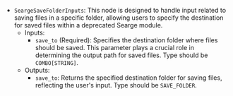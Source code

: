 - `SeargeSaveFolderInputs`: This node is designed to handle input related to saving files in a specific folder, allowing users to specify the destination for saved files within a deprecated Searge module.
    - Inputs:
        - `save_to` (Required): Specifies the destination folder where files should be saved. This parameter plays a crucial role in determining the output path for saved files. Type should be `COMBO[STRING]`.
    - Outputs:
        - `save_to`: Returns the specified destination folder for saving files, reflecting the user's input. Type should be `SAVE_FOLDER`.

